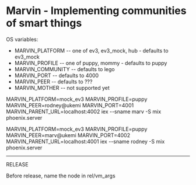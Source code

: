# Marvin - Implementing communities of smart things

OS variables:

* MARVIN_PLATFORM -- one of ev3, ev3_mock, hub - defaults to ev3_mock
* MARVIN_PROFILE -- one of puppy, mommy - defaults to puppy
* MARVIN_COMMUNITY -- defaults to lego
* MARVIN_PORT -- defaults to 4000
* MARVIN_PEER -- defaults to ???
* MARVIN_MOTHER -- not supported yet

MARVIN_PLATFORM=mock_ev3 MARVIN_PROFILE=puppy MARVIN_PEER=rodney@ukemi MARVIN_PORT=4001 MARVIN_PARENT_URL=localhost:4002 iex --sname marv -S mix phoenix.server

MARVIN_PLATFORM=mock_ev3 MARVIN_PROFILE=puppy MARVIN_PEER=marv@ukemi MARVIN_PORT=4002 MARVIN_PARENT_URL=localhost:4001 iex  --sname rodney -S mix phoenix.server

-----------------

RELEASE

Before release, name the node in rel/vm_args 